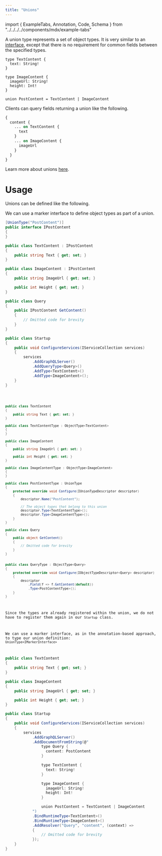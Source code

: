 ```yaml
---
title: "Unions"
---
```


import { ExampleTabs, Annotation, Code, Schema } from "../../../../components/mdx/example-tabs"

A union type represents a set of object types. It is very similar to an [interface](/docs/hotchocolate/defining-a-schema/interfaces), except that there is no requirement for common fields between the specified types.

```sdl
type TextContent {
  text: String!
}

type ImageContent {
  imageUrl: String!
  height: Int!
}

union PostContent = TextContent | ImageContent
```

Clients can query fields returning a union like the following.

```graphql
{
  content {
    ... on TextContent {
      text
    }
    ... on ImageContent {
      imageUrl
    }
  }
}
```

Learn more about unions [here](https://graphql.org/learn/schema/#union-types).

# Usage

Unions can be defined like the following.

<ExampleTabs>
<Annotation>

We can use a marker interface to define object types as part of a union.

```csharp
[UnionType("PostContent")]
public interface IPostContent
{
}

public class TextContent : IPostContent
{
    public string Text { get; set; }
}

public class ImageContent : IPostContent
{
    public string ImageUrl { get; set; }

    public int Height { get; set; }
}

public class Query
{
    public IPostContent GetContent()
    {
        // Omitted code for brevity
    }
}

public class Startup
{
    public void ConfigureServices(IServiceCollection services)
    {
        services
            .AddGraphQLServer()
            .AddQueryType<Query>()
            .AddType<TextContent>()
            .AddType<ImageContent>();
    }
}
```

</Annotation>
<Code>

```csharp
public class TextContent
{
    public string Text { get; set; }
}

public class TextContentType : ObjectType<TextContent>
{
}

public class ImageContent
{
    public string ImageUrl { get; set; }

    public int Height { get; set; }
}

public class ImageContentType : ObjectType<ImageContent>
{
}

public class PostContentType : UnionType
{
    protected override void Configure(IUnionTypeDescriptor descriptor)
    {
        descriptor.Name("PostContent");

        // The object types that belong to this union
        descriptor.Type<TextContentType>();
        descriptor.Type<ImageContentType>();
    }
}

public class Query
{
    public object GetContent()
    {
        // Omitted code for brevity
    }
}


public class QueryType : ObjectType<Query>
{
    protected override void Configure(IObjectTypeDescriptor<Query> descriptor)
    {
        descriptor
            .Field(f => f.GetContent(default))
            .Type<PostContentType>();
    }
}
```

Since the types are already registered within the union, we do not have to register them again in our `Startup` class.

We can use a marker interface, as in the annotation-based approach, to type our union definition: `UnionType<IMarkerInterface>`

</Code>
<Schema>

```csharp
public class TextContent
{
    public string Text { get; set; }
}

public class ImageContent
{
    public string ImageUrl { get; set; }

    public int Height { get; set; }
}

public class Startup
{
    public void ConfigureServices(IServiceCollection services)
    {
        services
            .AddGraphQLServer()
            .AddDocumentFromString(@"
                type Query {
                  content: PostContent
                }

                type TextContent {
                  text: String!
                }

                type ImageContent {
                  imageUrl: String!
                  height: Int!
                }

                union PostContent = TextContent | ImageContent
            ")
            .BindRuntimeType<TextContent>()
            .BindRuntimeType<ImageContent>()
            .AddResolver("Query", "content", (context) =>
            {
                // Omitted code for brevity
            });
    }
}
```

</Schema>
</ExampleTabs>
